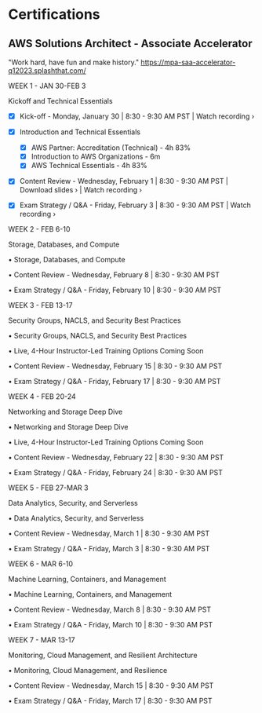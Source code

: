# Certifications

## AWS Solutions Architect - Associate Accelerator

"Work hard, have fun and make history."
https://mpa-saa-accelerator-q12023.splashthat.com/

WEEK 1 - JAN 30-FEB 3

Kickoff and Technical Essentials

- [x]  Kick-off - Monday, January 30 | 8:30 - 9:30 AM PST | Watch recording › 

- [x] Introduction and Technical Essentials
  - [x] AWS Partner: Accreditation (Technical) - 4h 83%
  - [x] Introduction to AWS Organizations - 6m
  - [x] AWS Technical Essentials - 4h 83%

- [x] Content Review - Wednesday, February 1 | 8:30 - 9:30 AM PST | Download slides › | Watch recording ›

- [x] Exam Strategy / Q&A - Friday, February 3 | 8:30 - 9:30 AM PST | Watch recording ›


WEEK 2 - FEB 6-10

Storage, Databases, and Compute

• Storage, Databases, and Compute

• Content Review - Wednesday, February 8 | 8:30 - 9:30 AM PST

• Exam Strategy / Q&A - Friday, February 10 | 8:30 - 9:30 AM PST

WEEK 3 - FEB 13-17

Security Groups, NACLS, and Security Best Practices 

• Security Groups, NACLS, and Security Best Practices

• Live, 4-Hour Instructor-Led Training Options Coming Soon

• Content Review - Wednesday, February 15 | 8:30 - 9:30 AM PST

• Exam Strategy / Q&A - Friday, February 17 | 8:30 - 9:30 AM PST

WEEK 4 - FEB 20-24

Networking and Storage Deep Dive

• Networking and Storage Deep Dive

• Live, 4-Hour Instructor-Led Training Options Coming Soon

• Content Review - Wednesday, February 22 | 8:30 - 9:30 AM PST

• Exam Strategy / Q&A - Friday, February 24 | 8:30 - 9:30 AM PST

WEEK 5 - FEB 27-MAR 3

Data Analytics, Security, and Serverless

• Data Analytics, Security, and Serverless

• Content Review - Wednesday, March 1 | 8:30 - 9:30 AM PST

• Exam Strategy / Q&A - Friday, March 3 | 8:30 - 9:30 AM PST

WEEK 6 - MAR 6-10

Machine Learning, Containers, and Management

• Machine Learning, Containers, and Management

• Content Review - Wednesday, March 8 | 8:30 - 9:30 AM PST

• Exam Strategy / Q&A - Friday, March 10 | 8:30 - 9:30 AM PST

WEEK 7 - MAR 13-17

Monitoring, Cloud Management, and Resilient Architecture

• Monitoring, Cloud Management, and Resilience

• Content Review - Wednesday, March 15 | 8:30 - 9:30 AM PST

• Exam Strategy / Q&A - Friday, March 17 | 8:30 - 9:30 AM PST
